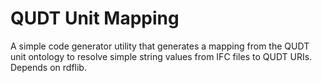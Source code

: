 QUDT Unit Mapping
=================

A simple code generator utility that generates a mapping from the QUDT unit ontology to resolve simple string values from IFC files to QUDT URIs. Depends on rdflib.
